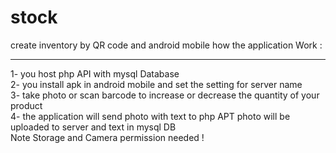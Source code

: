 # stock
create inventory by QR code and android mobile 
how the application Work :
<hr>
1- you host php API with mysql Database
<br/>
2- you install apk in android mobile and set the setting for server name 
<br/>
3- take photo or scan barcode to increase or decrease the quantity of your product
<br/>
4- the application will send photo with text to php APT photo will be uploaded to server and text in mysql DB
<br/>
Note Storage and Camera permission needed !
